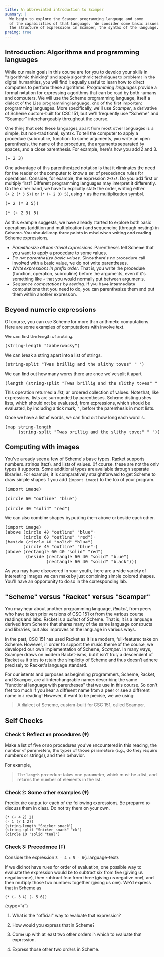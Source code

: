 ```yaml
---
title: An abbreviated introduction to Scamper
summary: |
  We begin to explore the Scamper programming language and some
  of the capabilities of that language.  We consider some basic issues of
  the structure of expressions in Scamper, the syntax of the language.
preimg: true
---
```


## Introduction: Algorithms and programming languages

While our main goals in this course are for you to develop your skills in
"algorithmic thinking" and apply algorithmic techniques to problems in the
digital humanities, you will find it equally useful to learn how to direct
computers to perform these algorithms. _Programming languages_ provide a formal
notation for expressing algorithms that can be read by both humans and
computers.  We will use the Scheme programming language, itself a dialect of
the Lisp programming language, one of the first important programming
languages. More specifically, we'll use _Scamper_, a derivative of Scheme
custom-built for CSC 151, but we'll frequently use "Scheme" and "Scamper"
interchangeably throughout the course.

One thing that sets these languages apart from most other languages is a
simple, but non-traditional, syntax.  To tell the computer to apply a
procedure (subroutine, function) to some arguments, you write an open
parenthesis, the name of the procedure, the arguments separated by
spaces, and a close parenthesis.  For example, here's how you add 2 and
3.

<pre class="scamper-output output-prog">
(+ 2 3)
</pre>

One advantage of this parenthesized notation is that it eliminates the
need for the reader or the computer to know a set of precedence rules
for operations.  Consider, for example, the expression `2+3x5`. Do you
add first or multiply first?  Different programming languages may
interpret it differently.  On the other hand, we have to explicitly
state the order, writing either `(+ 2 (* 3 5))` or
`(* (+ 2 3) 5)`, using `*` as the multiplication symbol.

<pre class="scamper-output output-prog">
(+ 2 (* 3 5))

(* (+ 2 3) 5)
</pre>

As this example suggests, we have already started to explore both basic
operations (addition and multiplication) and sequencing (through
nesting) in Scheme.  You should keep three points in mind when writing
and reading Scheme expressions.

* _Parenthesize all non-trivial expressions_.  Parentheses tell Scheme
  that you want to apply a procedure to some values.
* _Do not parenthesize basic values_.  Since there's no procedure call
  involved with a basic value, we do not write parentheses.
* _Write expressions in prefix order_.  That is, you write the procedure
  (function, operation, subroutine) before the arguments, even if it's
  something like `+` that you would normally put between arguments.
* _Sequence computations by nesting._  If you have intermediate
  computations that you need to do, you can parenthesize them and put
  them within another expression.

## Beyond numeric expressions

Of course, you can use Scheme for more than arithmetic computations.
Here are some examples of computations with involve text.

We can find the length of a string.

<pre class="scamper-output output-prog">
(string-length "Jabberwocky")
</pre>

We can break a string apart into a list of strings.

<pre class="scamper-output output-prog">
(string-split "Twas brillig and the slithy toves" " ")
</pre>

We can find out how many words there are once we've split it apart.

<pre class="scamper-output output-prog">
(length (string-split "Twas brillig and the slithy toves" " "))
</pre>

This operation returned a _list_, an ordered collection of values.
Note that, like expressions, lists are surrounded by parentheses.
Scheme distinguishes lists, which should not be evaluated, from
expressions, which should be evaluated, by including a tick mark,
`'`, before the parenthesis in most lists.

Once we have a list of words, we can find out how long each word is.

<pre class="scamper-output output-prog">
(map string-length
     (string-split "Twas brillig and the slithy toves" " "))
</pre>

## Computing with images

You've already seen a few of Scheme's basic types. Racket supports
numbers, strings (text), and lists of values.  Of course, these are
not the only types it supports.  Some additional types are available
through separate libraries.  For example, it is comparatively
straightforward to get Scheme to draw simple shapes if you
add `(import image)` to the top of your program.

<pre class="scamper-output output-prog">
(import image)

(circle 60 "outline" "blue")

(circle 40 "solid" "red")
</pre>

We can also combine shapes by putting them above or beside each other.

<pre class="scamper-output output-prog">
(import image)
(above (circle 40 "outline" "blue")
       (circle 60 "outline" "red"))
(beside (circle 40 "solid" "blue")
       (circle 40 "outline" "blue"))
(above (rectangle 60 40 "solid" "red")
        (beside (rectangle 60 40 "solid" "blue")
                (rectangle 60 40 "solid" "black")))
</pre>

As you may have discovered in your youth, there are a wide variety of
interesting images we can make by just combining simple colored shapes.
You'll have an opportunity to do so in the corresponding lab.

## "Scheme" versus "Racket" versus "Scamper"

You may hear about another programming language, _Racket_, from peers who have taken prior versions of CSC 151 or from the various course readings and labs.
Racket is a _dialect_ of Scheme.
That is, it is a language derived from Scheme that shares many of the same language constructs and libraries, but also improves on the language in various ways.

In the past, CSC 151 has used Racket as it is a modern, full-featured take on Scheme.
However, in order to support the music theme of the course, we developed our own implementation of Scheme, _Scamper_.
In many ways, Scamper draws on modern Racket-isms, but it isn't truly a descendent of Racket as it tries to retain the simplicity of Scheme and thus doesn't adhere precisely to Racket's language standard.

For our intents and purposes as beginning programmers, Scheme, Racket, and Scamper, are all interchangeable names describing the same "functional language with parentheses" that we use in this course.
So don't fret too much if you hear a different name from a peer or see a different name in a reading!
However, if want to be precise, we are using:

> A dialect of Scheme, custom-built for CSC 151, called Scamper.

## Self Checks

### Check 1: Reflect on procedures (‡)

Make a list of five or so procedures you've encountered in this reading, the number of parameters, the types of those parameters (e.g., do they require numbers or strings), and their behavior.

For example, 

> The `length` procedure takes one parameter, which must be a list, and returns the number of elements in the list.

### Check 2: Some other examples (‡)

Predict the output for each of the following expressions.
Be prepared to discuss them in class.
Do not try them on your own.

```racket
(* (+ 4 2) 2)
(- 1 (/ 1 2))
(string-length "Snicker snack")
(string-split "Snicker snack" "ck")
(circle 10 'solid "teal")
```

### Check 3: Precedence (‡)

Consider the expression `3 - 4 × 5 - 6`{:.language-text}.

If we did not have rules for order of evaluation, one possible way to
evaluate the expression would be to subtract six from five (giving us
negative one), then subtract four from three (giving us negative
one), and then multiply those two numbers together (giving us one).
We'd express that in Scheme as 

```racket
(* (- 3 4) (- 5 6))
```

{:type="a"}
1. What is the "official" way to evaluate that expression?

2. How would you express that in Scheme?

3. Come up with at least two other orders in which to evaluate that
expression.

4. Express those other two orders in Scheme.
